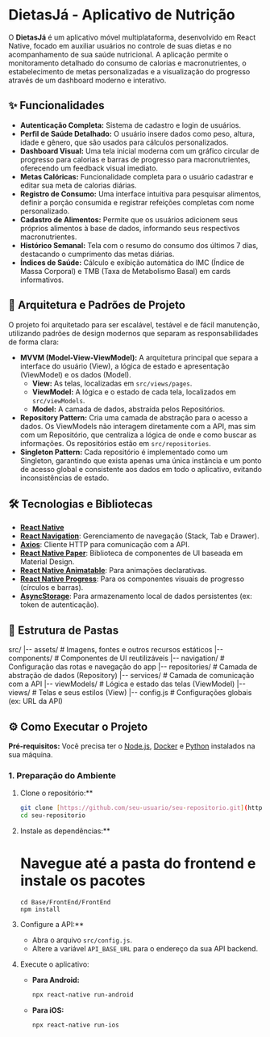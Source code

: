 # DietasJá - Aplicativo de Nutrição

O **DietasJá** é um aplicativo móvel multiplataforma, desenvolvido em React Native, focado em auxiliar usuários no controle de suas dietas e no acompanhamento de sua saúde nutricional. A aplicação permite o monitoramento detalhado do consumo de calorias e macronutrientes, o estabelecimento de metas personalizadas e a visualização do progresso através de um dashboard moderno e interativo.

## ✨ Funcionalidades

* **Autenticação Completa:** Sistema de cadastro e login de usuários.
* **Perfil de Saúde Detalhado:** O usuário insere dados como peso, altura, idade e gênero, que são usados para cálculos personalizados.
* **Dashboard Visual:** Uma tela inicial moderna com um gráfico circular de progresso para calorias e barras de progresso para macronutrientes, oferecendo um feedback visual imediato.
* **Metas Calóricas:** Funcionalidade completa para o usuário cadastrar e editar sua meta de calorias diárias.
* **Registro de Consumo:** Uma interface intuitiva para pesquisar alimentos, definir a porção consumida e registrar refeições completas com nome personalizado.
* **Cadastro de Alimentos:** Permite que os usuários adicionem seus próprios alimentos à base de dados, informando seus respectivos macronutrientes.
* **Histórico Semanal:** Tela com o resumo do consumo dos últimos 7 dias, destacando o cumprimento das metas diárias.
* **Índices de Saúde:** Cálculo e exibição automática do IMC (Índice de Massa Corporal) e TMB (Taxa de Metabolismo Basal) em cards informativos.

## 🚀 Arquitetura e Padrões de Projeto

O projeto foi arquitetado para ser escalável, testável e de fácil manutenção, utilizando padrões de design modernos que separam as responsabilidades de forma clara:

* **MVVM (Model-View-ViewModel):** A arquitetura principal que separa a interface do usuário (View), a lógica de estado e apresentação (ViewModel) e os dados (Model).
    * **View:** As telas, localizadas em `src/views/pages`.
    * **ViewModel:** A lógica e o estado de cada tela, localizados em `src/viewModels`.
    * **Model:** A camada de dados, abstraída pelos Repositórios.
* **Repository Pattern:** Cria uma camada de abstração para o acesso a dados. Os ViewModels não interagem diretamente com a API, mas sim com um Repositório, que centraliza a lógica de onde e como buscar as informações. Os repositórios estão em `src/repositories`.
* **Singleton Pattern:** Cada repositório é implementado como um Singleton, garantindo que exista apenas uma única instância e um ponto de acesso global e consistente aos dados em todo o aplicativo, evitando inconsistências de estado.

## 🛠️ Tecnologias e Bibliotecas

* [**React Native**](https://reactnative.dev/)
* [**React Navigation**](https://reactnavigation.org/): Gerenciamento de navegação (Stack, Tab e Drawer).
* [**Axios**](https://axios-http.com/): Cliente HTTP para comunicação com a API.
* [**React Native Paper**](https://reactnativepaper.com/): Biblioteca de componentes de UI baseada em Material Design.
* [**React Native Animatable**](https://github.com/oblador/react-native-animatable): Para animações declarativas.
* [**React Native Progress**](https://github.com/oblador/react-native-progress): Para os componentes visuais de progresso (círculos e barras).
* [**AsyncStorage**](https://react-native-async-storage.github.io/async-storage/): Para armazenamento local de dados persistentes (ex: token de autenticação).

## 📂 Estrutura de Pastas

src/
|-- assets/         # Imagens, fontes e outros recursos estáticos
|-- components/     # Componentes de UI reutilizáveis
|-- navigation/     # Configuração das rotas e navegação do app
|-- repositories/   # Camada de abstração de dados (Repository)
|-- services/       # Camada de comunicação com a API
|-- viewModels/     # Lógica e estado das telas (ViewModel)
|-- views/          # Telas e seus estilos (View)
|-- config.js       # Configurações globais (ex: URL da API)


## ⚙️ Como Executar o Projeto

**Pré-requisitos:** Você precisa ter o [Node.js](https://nodejs.org/), [Docker](https://www.docker.com/products/docker-desktop/) e [Python](https://www.python.org/downloads/) instalados na sua máquina.

### 1. Preparação do Ambiente

1. Clone o repositório:**
   ```bash
   git clone [https://github.com/seu-usuario/seu-repositorio.git](https://github.com/seu-usuario/seu-repositorio.git)
   cd seu-repositorio
   ```
2.  Instale as dependências:**
    # Navegue até a pasta do frontend e instale os pacotes
    ```
    cd Base/FrontEnd/FrontEnd
    npm install
    ```
3.  Configure a API:**
    * Abra o arquivo `src/config.js`.
    * Altere a variável `API_BASE_URL` para o endereço da sua API backend.

4.  Execute o aplicativo:

    * **Para Android:**
        ```bash
        npx react-native run-android
        ```
    * **Para iOS:**
        ```bash
        npx react-native run-ios
        ```


